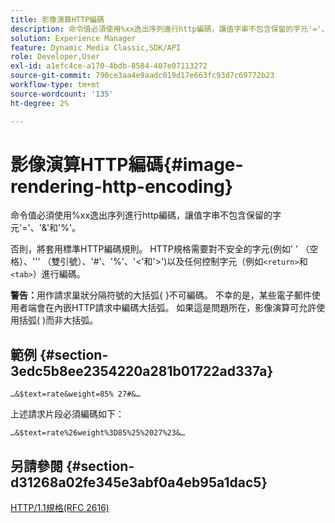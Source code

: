 ```yaml
---
title: 影像演算HTTP編碼
description: 命令值必須使用%xx逸出序列進行http編碼，讓值字串不包含保留的字元'='、'&'和'%'。
solution: Experience Manager
feature: Dynamic Media Classic,SDK/API
role: Developer,User
exl-id: a1efc4ce-a170-4bdb-8584-407e07113272
source-git-commit: 790ce3aa4e9aadc019d17e663fc93d7c69772b23
workflow-type: tm+mt
source-wordcount: '135'
ht-degree: 2%

---
```


# 影像演算HTTP編碼{#image-rendering-http-encoding}

命令值必須使用%xx逸出序列進行http編碼，讓值字串不包含保留的字元&#39;=&#39;、&#39;&amp;&#39;和&#39;%&#39;。

否則，將套用標準HTTP編碼規則。 HTTP規格需要對不安全的字元(例如&#39; &#39; （空格）、&#39;&#39;&#39; （雙引號）、&#39;#&#39;、&#39;%&#39;、&#39;&lt;&#39;和&#39;>&#39;)以及任何控制字元（例如`<return>`和`<tab>`）進行編碼。

**警告：**&#x200B;用作請求巢狀分隔符號的大括弧{ }不可編碼。 不幸的是，某些電子郵件使用者端會在內嵌HTTP請求中編碼大括弧。 如果這是問題所在，影像演算可允許使用括弧( )而非大括弧。

## 範例 {#section-3edc5b8ee2354220a281b01722ad337a}

`…&$text=rate&weight=85% 27#&…`

上述請求片段必須編碼如下：

`…&$text=rate%26weight%3D85%25%2027%23&…`

## 另請參閱 {#section-d31268a02fe345e3abf0a4eb95a1dac5}

[HTTP/1.1規格(RFC 2616)](https://www.w3.org/Protocols/rfc2616/rfc2616.html)
